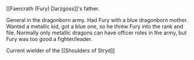 [[Faercrath (Fury) Darzgoss]]'s father. 

General in the dragonborn army. Had Fury with a blue dragonborn mother. Wanted a metallic kid, got a blue one, so he threw Fury into the rank and file. Normally only metallic dragons can have officer roles in the army, but Fury was too good a fighter/leader.

Current wielder of the [[Shoulders of Stryd]]
